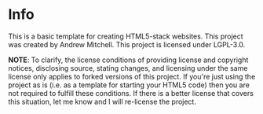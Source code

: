 # Info

This is a basic template for creating HTML5-stack websites.
This project was created by Andrew Mitchell.
This project is licensed under LGPL-3.0. 

**NOTE**: To clarify, the license conditions of providing license and copyright notices, disclosing source, stating changes, and licensing under the same license only applies to forked versions of this project. If you're just using the project as is (i.e. as a template for starting your HTML5 code) then you are not required to fulfill these conditions. If there is a better license that covers this situation, let me know and I will re-license the project.
